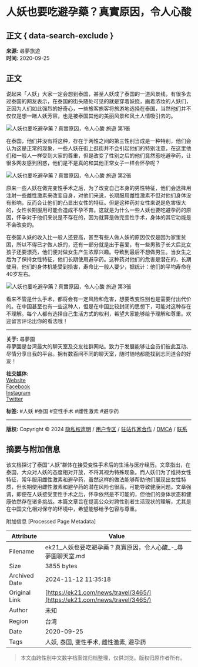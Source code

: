 # 人妖也要吃避孕藥？真實原因，令人心酸

## 正文 { data-search-exclude }


**来源:** 尋夢旅遊  
**时间:** 2020-09-25  

## 正文

说起来「人妖」大家一定会想到泰国，甚至人妖成了泰国的一道风景线，有很多去过泰国的网友表示，在泰国的街头随处可见的就是穿着妖娆，画着浓妆的人妖们，正因为人们如此强烈的好奇心，一些旅客旅客将旅游地选择在泰国，当然他们并不仅仅是想一睹人妖芳容，也是被泰国其他的美丽风景和风土人情吸引去的。

![人妖也要吃避孕藥？真實原因，令人心酸 旅遊 第1張](http://5b0988e595225.cdn.sohucs.com/images/20190410/ecf12a42af304670bfafa1d6a4ad08c2.jpeg)

在泰国，他们并没有将这种，存在于两性之间的第三性别当成是一种特别，他们会认为这是正常的现象，一些人妖在街上逛街并不会引起他们的特别注意，在这里他们和一般人一样受到大家的尊重，但是改变了性别之后的他们竟然惹吃避孕药，让很多网友感到困惑，他们是不是真的和其他正常女子一样会怀孕呢？

![人妖也要吃避孕藥？真實原因，令人心酸 旅遊 第2張](http://5b0988e595225.cdn.sohucs.com/images/20190410/6fcb17b6caf74481846628a42b29176e.jpeg)

原来一些人妖在做完变性手术之后，为了改变自己本身的男性特征，他们会选择用注射一些雌性激素来改变自身，对他们来说，长期服用雌性激素不但对他们身体没有影响，反而会让他们的凸显出女性的特征。但是这种药对女性来说是危害很大的，女性长期服用可能会造成不孕不育。这就是为什么一些人妖也要吃避孕药的原因，怀孕对于他们来说是不存在的，因为就算是做完变性手术，身体的其它功能是不会改变的。

在泰国人妖的收入比一般人还要高，甚至有些人做人妖的原因仅仅是因为家里贫困，所以不得已才做人妖的，还有一部分就是出于喜爱，有一些男孩子长大后比女孩子还要漂亮，他们便对做女生产生浓厚兴趣。导致到最后不想做男生。当女生之后为了保持女性特征，他们长期使用避孕药。这种药对他们的危害是潜在的，长期使用，他们的身体机能受到损害，寿命比一般人要少，据统计：他们的平均寿命在40岁左右。

![人妖也要吃避孕藥？真實原因，令人心酸 旅遊 第3張](http://5b0988e595225.cdn.sohucs.com/images/20190410/bfda625f5a2442798c979d58e43fddb1.jpeg)

看来不管是什么手术，都将会有一定风险和危害，想要改变性别也是需要付出代价的。在中国甚至也有一些这种人，但是在中国比较封闭的思想下，可能对这种存在不理解。每个人都有选择自己生活方式的权利，希望大家能够给予理解和尊重。欢迎留言评论出你的看法哦！

---

**关于:** 尋夢園  
尋夢園是台湾最大的聊天室及交友社群网站。致力于发展能够让会员们彼此互动、尽情分享自我的平台。拥有数百间不同的聊天室，随时随地都能找到志同道合的好友！  

**社交媒体:**  
[Website](https://www.ek21.com/ "Visit the website of 尋夢園")  
[Facebook](https://www.facebook.com/ek21news/ "Follow 尋夢園 on Facebook")  
[Instagram](https://www.instagram.com/ek21_news/ "Follow 尋夢園 on Instagram")  
[Twitter](https://line.me/R/ti/p/fip4700n "Follow 尋夢園 on Twitter")  

**标签:** #人妖 #泰国 #变性手术 #雌性激素 #避孕药 

---

**版权:** Copyright © 2024   [隐私权声明](https://ek21.com/news/1/disclaimer/)   /   [用户专区](https://ek21.com/news/login/)   /   [驻站作家合作](https://ek21.com/news/partner/)   /   [DMCA](mailto:dmca@ek21.com)   /   [联系](mailto:news@ek21.com)

## 摘要与附加信息

<!-- tcd_abstract -->
该文档探讨了泰国“人妖”群体在接受变性手术后的生活与医疗经历。文章指出，在泰国，大众对人妖的态度相对开放，不将其视为特殊现象。而人妖们为了维持女性特征，常年服用雌性激素和避孕药，虽然这样的做法能够帮助他们展现出女性特质，但长期使用雌性激素和避孕药的潜在风险也很高，可能导致健康问题。文章强调，即便在人妖接受变性手术之后，怀孕依然是不可能的，但他们的身体状态和健康依然存在诸多挑战。本篇文章旨在提高公众对跨性别者生活现状的理解，尤其是在中国文化相对保守的环境中，希望能够给予包容与尊重。
<!-- tcd_abstract_end -->

附加信息 [Processed Page Metadata]

| Attribute       | Value                                  |
|-----------------|----------------------------------------|
| Filename        | ek21_人妖也要吃避孕藥？真實原因，令人心酸_-_尋夢園聊天室.md                             |
| Size            | 3855 bytes                           |
| Archived Date   | 2024-11-12 11:35:18                             |
| Original Link   | [https://ek21.com/news/travel/3465/](https://ek21.com/news/travel/3465/)                       |
| Author          | 未知                               |
| Region          | 台湾                               |
| Date            | 2020-09-25                                 |
| Tags            | 人妖, 泰国, 变性手术, 雌性激素, 避孕药                                 |
>
> 本文由跨性别中文数字档案馆归档整理，仅供浏览。版权归原作者所有。
>